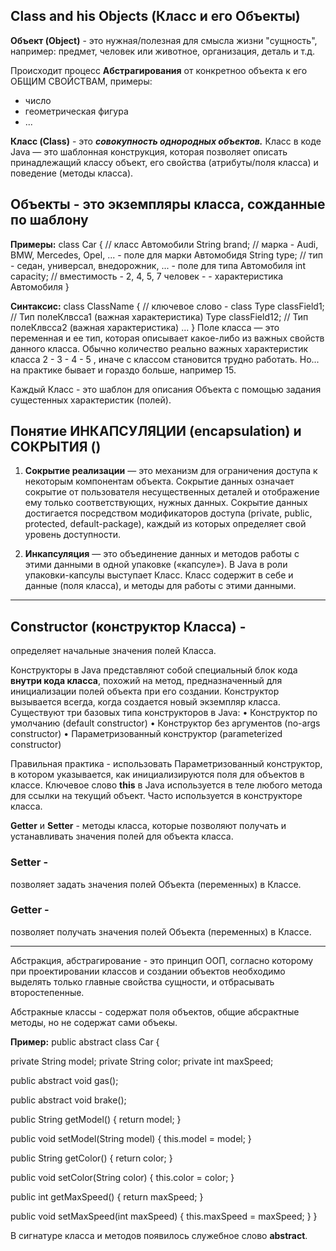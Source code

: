 ## Class and his Objects (Класс и его Объекты)

**Объект (Object)** - это нужная/полезная для смысла жизни "сущность", например:
предмет, человек или животное, организация, деталь и т.д.

Происходит процесс **Абстрагирования** от конкретноо объекта к его ОБЩИМ СВОЙСТВАМ, примеры:
- число
- геометрическая фигура
- ...

**Класс (Class)** - это **_совокупность однородных объектов._**
Класс в коде Java — это шаблонная конструкция, которая позволяет описать принадлежащий классу объект, 
его свойства (атрибуты/поля класса) и поведение (методы класса).


## Объекты  - это экземпляры класса, сожданные по шаблону
**Примеры:**
class Car { // класс Автомобили
    String brand; // марка - Audi, BMW, Mercedes, Opel, ... - поле для марки Автомобидя
    String type; // тип - седан, универсал, внедорожник, ... - поле для типа Автомобиля
    int capacity; // вместимость - 2, 4, 5, 7 человек - - характеристика Автомобиля
}

**Синтаксис:**
class ClassName {                                   // ключевое слово - class 
    Type classField1; // Тип полеКлвсса1 (важная характеристика)
    Type classField12; // Тип полеКлвсса2 (важная характеристика)
    ...
}
Поле класса — это переменная и ее тип, которая описывает какое-либо из важных свойств данного класса.
Обычно количество реально важных характеристик класса 2 - 3 - 4 - 5 , иначе с классом становится
трудно работать. Но... на практике бывает и гораздо больше, например 15.

Каждый Класс - это шаблон для описания Объекта с помощью задания сущестенных характеристик (полей).

## Понятие ИНКАПСУЛЯЦИИ (encapsulation) и СОКРЫТИЯ ()
1. **Сокрытие реализации** — это механизм для ограничения доступа к некоторым компонентам объекта. 
Сокрытие данных означает сокрытие от пользователя несущественных деталей и отображение 
ему только соответствующих, нужных данных.
Сокрытие данных достигается посредством модификаторов доступа (private, public, 
protected, default-package), каждый из которых определяет свой уровень доступности.

2. **Инкапсуляция** — это объединение данных и методов работы с этими данными в одной упаковке («капсуле»).
В Java в роли упаковки-капсулы выступает Класс. 
Класс содержит в себе и данные (поля класса), и методы для работы с этими данными.

_____________________________________

## Constructor (конструктор Класса) -
определяет начальные значения полей Класса.

Конструкторы в Java представляют собой специальный блок кода **внутри кода класса**, похожий на метод,
предназначенный для инициализации полей объекта при его создании.
Конструктор вызывается всегда, когда создается новый экземпляр класса.
Существуют три базовых типа конструкторов в Java:
• Конструктор по умолчанию (default constructor)
• Конструктор без аргументов (no-args constructor)
• Параметризованный конструктор (parameterized constructor)

Правильная практика - использовать Параметризованный конструктор, в котором указывается,
как инициализируются поля для объектов в классе.
Ключевое слово **this** в Java используется в теле любого метода для ссылки на текущий объект.
Часто используется в конструкторе класса.

**Getter** и **Setter** - методы класса, которые позволяют получать и устанавливать значения полей
для объекта класса.

### Setter -
позволяет задать значения полей Объекта (переменных) в Классе.

### Getter -
позволяет получать значения полей Объекта (переменных) в Классе.

_________________________________

Абстракция, абстрагирование - это принцип ООП, согласно которому при проектировании классов и 
создании объектов необходимо выделять только главные свойства сущности, и отбрасывать второстепенные. 

Абстракные классы - содержат поля объектов, общие абсрактные методы, но не содержат сами объекы.

**Пример:**
public abstract class Car {

private String model;
private String color;
private int maxSpeed;

public abstract void gas();

public abstract void brake();

public String getModel() {
return model;
}

public void setModel(String model) {
this.model = model;
}

public String getColor() {
return color;
}

public void setColor(String color) {
this.color = color;
}

public int getMaxSpeed() {
return maxSpeed;
}

public void setMaxSpeed(int maxSpeed) {
this.maxSpeed = maxSpeed;
}
}

В сигнатуре класса и методов появилось служебное слово **abstract**.